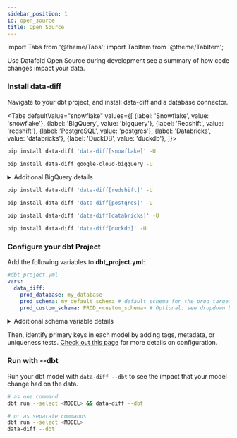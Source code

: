 ```yaml
---
sidebar_position: 1
id: open_source
title: Open Source
---
```

import Tabs from '@theme/Tabs';
import TabItem from '@theme/TabItem';

Use Datafold Open Source during development see a summary of how code changes impact your data.

### Install data-diff

Navigate to your dbt project, and install data-diff and a database connector.

<Tabs
  defaultValue="snowflake"
  values={[
    {label: 'Snowflake', value: 'snowflake'},
    {label: 'BigQuery', value: 'bigquery'},
    {label: 'Redshift', value: 'redshift'},
    {label: 'PostgreSQL', value: 'postgres'},
    {label: 'Databricks', value: 'databricks'},
    {label: 'DuckDB', value: 'duckdb'},
  ]}>
  <TabItem value="snowflake">

  ```zsh
  pip install data-diff 'data-diff[snowflake]' -U
  ```

  </TabItem>
  <TabItem value="bigquery">

  ```zsh
  pip install data-diff google-cloud-bigquery -U
  ```
  <details>
    <summary>Additional BigQuery details</summary>
    Only dbt projects that use the <a href="https://docs.getdbt.com/reference/warehouse-setups/bigquery-setup#oauth-via-gcloud">OAuth via gcloud</a> connection method are currently supported.
    <br/> <br/>
    For example, run: <br/> <code>gcloud auth application-default login</code> <br/>
    <br/>
    Before running: <br/> <code>dbt run --select &lt;MODEL&gt; && data-diff --dbt</code> <br/>
  </details>

  </TabItem>
  <TabItem value="redshift">

  ```zsh
  pip install data-diff 'data-diff[redshift]' -U
  ```

  </TabItem>
  <TabItem value="postgres">

  ```zsh
  pip install data-diff 'data-diff[postgres]' -U
  ```

  </TabItem>
  <TabItem value="databricks">

  ```zsh
  pip install data-diff 'data-diff[databricks]' -U
  ```

  </TabItem>
  <TabItem value="duckdb">

  ```zsh
  pip install data-diff 'data-diff[duckdb]' -U
  ```

  </TabItem>
</Tabs>

### Configure your dbt Project

Add the following variables to **dbt_project.yml**:

  ```yaml
  #dbt_project.yml
  vars:
    data_diff:
      prod_database: my_database
      prod_schema: my_default_schema # default schema for the prod target
      prod_custom_schema: PROD_<custom_schema> # Optional: see dropdown below
  ```
<details>
  <summary>Additional schema variable details</summary>
  The values for <code>prod_schema</code> and <code>prod_custom_schema</code> will vary based on how you have setup dbt.<br/><br/>

  <b>prod_schema</b><br/>
  This variable should be set to the default schema for the production target. It is used when a model does not have a custom schema.
  <br/>
  <br/>
  <b>prod_custom_schema</b><br/>
  This variable is used when a model has a custom schema. The &lt;custom_schema&gt; section is replaced with the custom schema for the model in order to support the various ways schema name generation can be overridden <a href="https://docs.getdbt.com/docs/build/custom-schemas">here</a>.
  <br/>
  <br/>
  If the production schemas look like <code>prod_marketing, prod_sales</code> for example, the variable should be set like so:
  <br/><code>prod_custom_schema: prod_&lt;custom_schema&gt;</code>
  <br/>
  <br/>
  If the production schemas look like <code>marketing, sales</code> for example, the variable would instead be:
  <br/><code>prod_custom_schema: &lt;custom_schema&gt;</code>
  <br/>
  <br/>
  <b>Examples</b><br/>
  <b>Single production schema:</b><br/>
  <code>
  vars:<br/>
    &nbsp;&nbsp;data_diff:<br/>
      &nbsp;&nbsp;&nbsp;&nbsp;prod_database: PROD<br/>
      &nbsp;&nbsp;&nbsp;&nbsp;prod_schema: ANALYTICS<br/>
  </code>
  <br/>
  <br/>
  <b>Some custom schemas in production with a prefix like “prod_”</b><br/>
  <i>If your prod environment looks like this ...</i><br/>
  <code>PROD.ANALYTICS</code><br/>
  <code>PROD.PROD_MARKETING</code><br/>
  <code>PROD.PROD_SALES</code><br/>
  <i>... your data-diff configuration should look like this:</i><br/>
  <code>
  vars:<br/>
    &nbsp;&nbsp;data_diff:<br/>
      &nbsp;&nbsp;&nbsp;&nbsp;prod_database: PROD<br/>
      &nbsp;&nbsp;&nbsp;&nbsp;prod_schema: ANALYTICS<br/>
      &nbsp;&nbsp;&nbsp;&nbsp;prod_custom_schema: PROD_&lt;custom_schema&gt;<br/>
  </code>
  <br/>
  <br/>
  <b>Some custom schemas in production with no prefix</b><br/>
  <i>If your prod environment looks like this ...</i><br/>
  <code>PROD.ANALYTICS</code><br/>
  <code>PROD.MARKETING</code><br/>
  <code>PROD.SALES</code><br/>
  <i>... your data-diff configuration should look like this:</i><br/>
  <code>
  vars:<br/>
    &nbsp;&nbsp;data_diff:<br/>
      &nbsp;&nbsp;&nbsp;&nbsp;prod_database: PROD<br/>
      &nbsp;&nbsp;&nbsp;&nbsp;prod_schema: ANALYTICS<br/>
      &nbsp;&nbsp;&nbsp;&nbsp;prod_custom_schema: &lt;custom_schema&gt;<br/>
  </code>
</details>

Then, identify primary keys in each model by adding tags, metadata, or uniqueness tests. [Check out this page](/guides/dbt_advanced_configs#tag-primary-keys) for more details on configuration.

### Run with --dbt

Run your dbt model with `data-diff --dbt` to see the impact that your model change had on the data.
    
  ```bash
  # as one command
  dbt run --select <MODEL> && data-diff --dbt
  ```
  ```bash
  # or as separate commands
  dbt run --select <MODEL>
  data-diff --dbt
  ```
  
